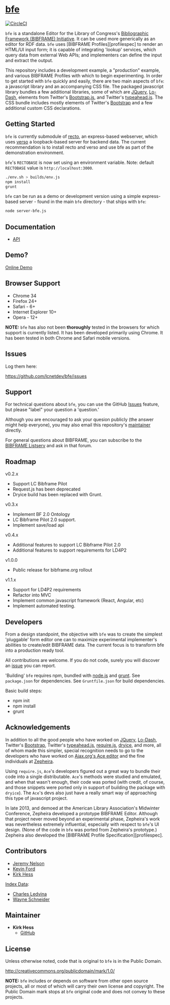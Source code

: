 [bfe][demo-page]
=======================
[![CircleCI](https://circleci.com/gh/lcnetdev/bfe/tree/master.svg?style=svg)](https://circleci.com/gh/lcnetdev/bfe/tree/master)

`bfe` is a standalone Editor for the Library of Congress's [Bibliographic Framework 
(BIBFRAME) Initiative][bfi].  It can be used more generically as an editor for RDF data. 
`bfe` uses [BIBFRAME Profiles][profilespec] to render an HTML/UI input form; it is 
capable of integrating 'lookup' services, which query data from external Web APIs;
and implementers can define the input and extract the output.

This repository includes a development example, a "production" example, and 
various BIBFRAME Profiles with which to begin experimenting. In order 
to get started with `bfe` quickly and easily, there are two main aspects of `bfe`: 
a javascript library and an accompanying CSS file.  The packaged javascript 
library bundles a few additional libraries, some of which are [JQuery], [Lo-Dash], 
elements from Twitter's [Bootstrap.js][Bootstrap], and 
Twitter's [typeahead.js].  The CSS bundle includes mostly elements of 
Twitter's [Bootstrap] and a few additional custom CSS declarations.

<!-- section links -->

[demo-page]: http://bibframe.org/bibliomata/bfe/index.html
[ontology]: http://id.loc.gov/ontologies/bibframe/
[bfi]: http://www.loc.gov/bibframe/

Getting Started
---------------
`bfe` is currently submodule of [recto](http://github.com/lcnetdev/recto), an express-based webserver, which uses [verso](http://github.com/lcnetdev/verso) a loopback-based server for backend data. The current recommendation is to install recto and verso and use bfe as part of the demonstration environment.

`bfe`'s `RECTOBASE` is now set using an environment variable.
Note: default `RECTOBASE` value is `http://localhost:3000`.

```bash
./env.sh > builds/env.js
npm install
grunt
```

`bfe` can be run as a demo or development version using a simple express-based server - found in the main `bfe` directory - 
that ships with `bfe`:

```bash
node server-bfe.js
```

Documentation 
-------------

* [API]

[API]: https://github.com/lcnetdev/bfe/blob/master/docs/bfe-api.md


Demo?
--------

[Online Demo][demo-page]

<!-- section links -->

[demo-page]: http://bibframe.org/bibliomata/bfe/index.html

Browser Support
---------------

* Chrome 34
* Firefox 24+
* Safari - 6+
* Internet Explorer 10+
* Opera - 12+

**NOTE:** `bfe` has also not been **thoroughly** tested in the browsers for which
support is currently listed.  It has been developed primarily using Chrome.
It has been tested in both Chrome and Safari mobile versions.

Issues
------

Log them here:

https://github.com/lcnetdev/bfe/issues


Support
----------------

For technical questions about `bfe`, you can use the GitHub [Issues] feature, but 
please "label" your question a 'question.'

Although you are encouraged to ask your quesion publicly (the answer might 
help everyone), you may also email this repository's [maintainer][khes] 
directly. 

For general questions about BIBFRAME, you can subscribe to the [BIBFRAME Listserv][listserv] 
and ask in that forum.

<!-- section links -->

[Issues]: https://github.com/lcnetdev/bfe/issues
[khes]: mailto:khes@loc.gov
[listserv]: http://listserv.loc.gov/cgi-bin/wa?SUBED1=bibframe&A=1


Roadmap
----------
v0.2.x
* Support LC Bibframe Pilot
* Request.js has been deprecated
* Dryice build has been replaced with Grunt.

v0.3.x
* Implement BF 2.0 Ontology
* LC Bibframe Pilot 2.0 support.
* Implement save/load api

v0.4.x
* Additional features to support LC Bibframe Pilot 2.0
* Additional features to support requirements for LD4P2

v1.0.0
* Public release for bibframe.org rollout

v1.1.x
* Support for LD4P2 requirements
* Refactor into MVC
* Implement common javascript framework (React, Angular, etc)
* Implement automated testing.


Developers
----------

From a design standpoint, the objective with `bfe` was to create the simplest 
'pluggable' form editor one can to maximize experimental implementer's abilities 
to create/edit BIBFRAME data.  The current focus is to transform bfe into a production ready tool.

All contributions are welcome.  If you do not code, surely you will discover an 
[issue] you can report.  

'Building' `bfe` requires npm, bundled with [node.js] and [grunt].  See `package.json` for dependencies. 
See `Gruntfile.json` for build dependencies.

Basic build steps:
* npm init
* npm install
* grunt

<!-- section links -->

[issue]: https://github.com/lcnetdev/bfe/issues
[Lookup]: https://github.com/lcnetdev/bfe/tree/master/src/bfelookups.js
[node.js]: http://nodejs.org
[Grunt]: http://gruntjs.com

Acknowledgements
----------

In addition to all the good people who have worked on [JQuery], [Lo-Dash], 
Twitter's [Bootstrap], Twitter's [typeahead.js], [require.js], [dryice], and 
more, all of whom made this simpler, special recognition needs to 
go to the developers who have worked on [Ajax.org's Ace editor][ace] and 
the fine individuals at [Zepheira].

Using `require.js`, `Ace`'s developers figured out a great way to bundle their code 
into a single distributable.  `Ace`'s methods were studied and emulated, and when 
that wasn't enough, their code was ported (with credit, of course, and those 
snippets were ported only in support of building the package with `dryice`).  The 
`Ace`'s devs also just have a really smart way of approaching this type of 
javascript project.

In late 2013, and demoed at the American Library Association's Midwinter Conference,
Zepheira developed a prototype BIBFRAME Editor.  Although that project never moved 
beyond an experimental phase, Zepheira's work was nevertheless extremely influential, 
especially with respect to `bfe`'s UI design. (None of the code in `bfe` was ported 
from Zepheira's prototype.)  Zepheira also developed the [BIBFRAME Profile 
Specification][profilespec].

<!-- section links -->

[JQuery]: http://jquery.com/
[Lo-Dash]: http://lodash.com/
[Bootstrap]: http://getbootstrap.com/
[typeahead.js]: https://github.com/twitter/typeahead.js
[require.js]: http://requirejs.org/
[dryice]: https://github.com/mozilla/dryice
[ace]: https://github.com/ajaxorg/ace
[Zepheira]: https://zepheira.com/


Contributors
-----------

* [Jeremy Nelson](https://github.com/jermnelson)
* [Kevin Ford](https://github.com/kefo)
* [Kirk Hess](https://github.com/kirkhess)

[Index Data](http://indexdata.com/):
* [Charles Ledvina](https://github.com/cledvina)
* [Wayne Schneider](https://github.com/wafschneider)

Maintainer
-----------

* **Kirk Hess** 
  * [GitHub](https://github.com/kirkhess)


License
-------

Unless otherwise noted, code that is original to `bfe` is in the Public Domain.

http://creativecommons.org/publicdomain/mark/1.0/

**NOTE:**  `bfe` includes or depends on software from other open source projects, all or 
most of which will carry their own license and copyright.  The Public Domain mark 
stops at `bfe` original code and does not convey to these projects.
